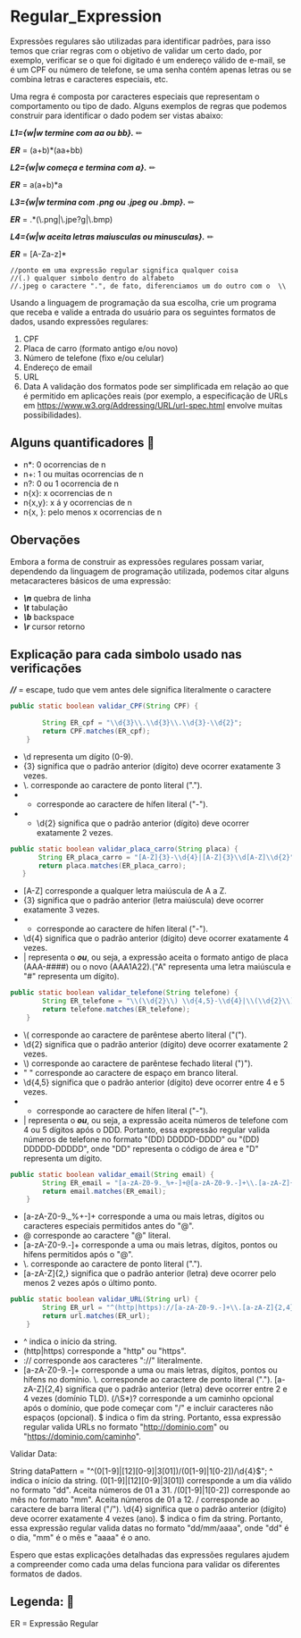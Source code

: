 # Regular_Expression

Expressões regulares são utilizadas para identificar padrões, para isso temos que criar regras com o objetivo de validar um certo dado, por exemplo, verificar se o que foi digitado é um endereço válido de e-mail, se é um CPF ou número de telefone, se uma senha contém apenas letras ou se combina letras e caracteres especiais, etc.

Uma regra é composta por caracteres especiais que representam o comportamento ou tipo de dado. Alguns exemplos de regras que podemos construir para identificar o dado podem ser vistas abaixo:

***L1={w|w termine com aa ou bb}.***  ✏

***ER*** = (a+b)*(aa+bb)

***L2={w|w começa e termina com a}.***  ✏

***ER*** = a(a+b)*a

***L3={w|w termina com .png ou .jpeg ou .bmp}.*** ✏

***ER*** = .*(\\.png|\\.jpe?g|\\.bmp)

***L4={w|w aceita letras maiusculas ou minusculas}.*** ✏

***ER*** = [A-Za-z]*

	
	
	//ponto em uma expressão regular significa qualquer coisa
	//(.) qualquer simbolo dentro do alfabeto
	//.jpeg o caractere ".", de fato, diferenciamos um do outro com o  \\

Usando a linguagem de programação da sua escolha, crie um programa que receba
e valide a entrada do usuário para os seguintes formatos de dados, usando
expressões regulares:
1. CPF
2. Placa de carro (formato antigo e/ou novo)
3. Número de telefone (fixo e/ou celular)
4. Endereço de email
5. URL
6. Data
A validação dos formatos pode ser simplificada em relação ao que é permitido em
aplicações reais (por exemplo, a especificação de URLs em
https://www.w3.org/Addressing/URL/url-spec.html envolve muitas possibilidades).

## Alguns quantificadores 📌

+ n*: 0 ocorrencias de n
+ n+: 1 ou  muitas ocorrencias de n
+ n?: 0 ou 1 ocorrencia de n
+ n{x}: x ocorrencias de n
+ n{x,y}: x á y ocorrencias de n
+ n{x, }: pelo menos x ocorrencias de n

## Obervações
Embora a forma de construir as expressões regulares possam variar, dependendo da linguagem de programação utilizada, podemos citar alguns metacaracteres básicos de uma expressão:

+ ***\n*** quebra de linha
+ ***\t*** tabulação
+ ***\b*** backspace
+ ***\r*** cursor retorno

## Explicação para cada simbolo usado nas verificações

***//*** = escape, tudo que vem antes dele significa literalmente o caractere

```java
public static boolean validar_CPF(String CPF) {
		
		String ER_cpf = "\\d{3}\\.\\d{3}\\.\\d{3}-\\d{2}";
		return CPF.matches(ER_cpf);
	}
```

+ \\d representa um dígito (0-9).
+ {3} significa que o padrão anterior (dígito) deve ocorrer exatamente 3 vezes.
+ \\. corresponde ao caractere de ponto literal (".").
+ - corresponde ao caractere de hífen literal ("-").
+ - \\d{2} significa que o padrão anterior (dígito) deve ocorrer exatamente 2 vezes.

 ```java
public static boolean validar_placa_carro(String placa) {
		String ER_placa_carro = "[A-Z]{3}-\\d{4}|[A-Z]{3}\\d[A-Z]\\d{2}";
		return placa.matches(ER_placa_carro);
	}
```
 
+ [A-Z] corresponde a qualquer letra maiúscula de A a Z.
+ {3} significa que o padrão anterior (letra maiúscula) deve ocorrer exatamente 3 vezes.
+ - corresponde ao caractere de hífen literal ("-").
+ \\d{4} significa que o padrão anterior (dígito) deve ocorrer exatamente 4 vezes.
+ | representa o ***ou***, ou seja, a expressão aceita o formato antigo de placa (AAA-####) ou o novo (AAA1A22).("A" representa uma letra maiúscula e "#" representa um dígito).

```java
public static boolean validar_telefone(String telefone) {
		String ER_telefone = "\\(\\d{2}\\) \\d{4,5}-\\d{4}|\\(\\d{2}\\) \\d{4}-\\d{4,5}";
		return telefone.matches(ER_telefone);
	}
```
+ \\( corresponde ao caractere de parêntese aberto literal ("(").
+ \\d{2} significa que o padrão anterior (dígito) deve ocorrer exatamente 2 vezes.
+ \\) corresponde ao caractere de parêntese fechado literal (")").
+ " " corresponde ao caractere de espaço em branco literal.
+ \\d{4,5} significa que o padrão anterior (dígito) deve ocorrer entre 4 e 5 vezes.
+ - corresponde ao caractere de hífen literal ("-").
+ | representa o ***ou***, ou seja, a expressão aceita números de telefone com 4 ou 5 dígitos após o DDD.
Portanto, essa expressão regular valida números de telefone no formato "(DD) DDDDD-DDDD" ou "(DD) DDDDD-DDDDD", onde "DD" representa o código de área e "D" representa um dígito.

```java
public static boolean validar_email(String email) {
		String ER_email = "[a-zA-Z0-9._%+-]+@[a-zA-Z0-9.-]+\\.[a-zA-Z]{2,}";
		return email.matches(ER_email);
	}
```
+ [a-zA-Z0-9._%+-]+ corresponde a uma ou mais letras, dígitos ou caracteres especiais permitidos antes do "@".
+ @ corresponde ao caractere "@" literal.
+ [a-zA-Z0-9.-]+ corresponde a uma ou mais letras, dígitos, pontos ou hífens permitidos após o "@".
+ \\. corresponde ao caractere de ponto literal (".").
+ [a-zA-Z]{2,} significa que o padrão anterior (letra) deve ocorrer pelo menos 2 vezes após o último ponto.

```java
public static boolean validar_URL(String url) {
		String ER_url = "^(http|https)://[a-zA-Z0-9.-]+\\.[a-zA-Z]{2,4}(/\\S*)?$";
		return url.matches(ER_url);
	}
```

+ ^ indica o início da string.
+ (http|https) corresponde a "http" ou "https".
+ :// corresponde aos caracteres "://" literalmente.
+ [a-zA-Z0-9.-]+ corresponde a uma ou mais letras, dígitos, pontos ou hífens no domínio.
\\. corresponde ao caractere de ponto literal (".").
[a-zA-Z]{2,4} significa que o padrão anterior (letra) deve ocorrer entre 2 e 4 vezes (domínio TLD).
(/\\S*)? corresponde a um caminho opcional após o domínio, que pode começar com "/" e incluir caracteres não espaços (opcional).
$ indica o fim da string.
Portanto, essa expressão regular valida URLs no formato "http://dominio.com" ou "https://dominio.com/caminho".

Validar Data:

String dataPattern = "^(0[1-9]|[12][0-9]|3[01])/(0[1-9]|1[0-2])/\\d{4}$";
^ indica o início da string.
(0[1-9]|[12][0-9]|3[01]) corresponde a um dia válido no formato "dd". Aceita números de 01 a 31.
/(0[1-9]|1[0-2]) corresponde ao mês no formato "mm". Aceita números de 01 a 12.
/ corresponde ao caractere de barra literal ("/").
\\d{4} significa que o padrão anterior (dígito) deve ocorrer exatamente 4 vezes (ano).
$ indica o fim da string.
Portanto, essa expressão regular valida datas no formato "dd/mm/aaaa", onde "dd" é o dia, "mm" é o mês e "aaaa" é o ano.

Espero que estas explicações detalhadas das expressões regulares ajudem a compreender como cada uma delas funciona para validar os diferentes formatos de dados.




## Legenda: 📌
ER = Expressão Regular

